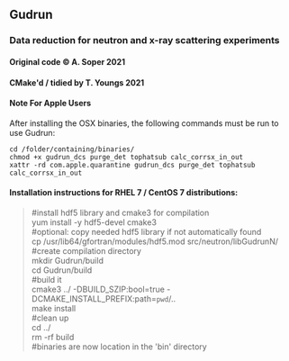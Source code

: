 ## Gudrun

### Data reduction for neutron and x-ray scattering experiments

#### Original code &copy; A. Soper 2021

#### CMake'd / tidied by T. Youngs 2021

#### Note For Apple Users

After installing the OSX binaries, the following commands must be run to use
Gudrun:

```
cd /folder/containing/binaries/
chmod +x gudrun_dcs purge_det tophatsub calc_corrsx_in_out
xattr -rd com.apple.quarantine gudrun_dcs purge_det tophatsub calc_corrsx_in_out
```

#### Installation instructions for RHEL 7 / CentOS 7 distributions:

> #install hdf5 library and cmake3 for compilation \
> yum install -y hdf5-devel cmake3 \
> #optional: copy needed hdf5 library if not automatically found \
> cp /usr/lib64/gfortran/modules/hdf5.mod src/neutron/libGudrunN/ \
> #create compilation directory \
> mkdir Gudrun/build \
> cd Gudrun/build \
> #build it \
> cmake3 ../ -DBUILD_SZIP:bool=true -DCMAKE_INSTALL_PREFIX:path=`pwd`/.. \
> make install \
> #clean up \
> cd ../ \
> rm -rf build \
> #binaries are now location in the 'bin' directory

